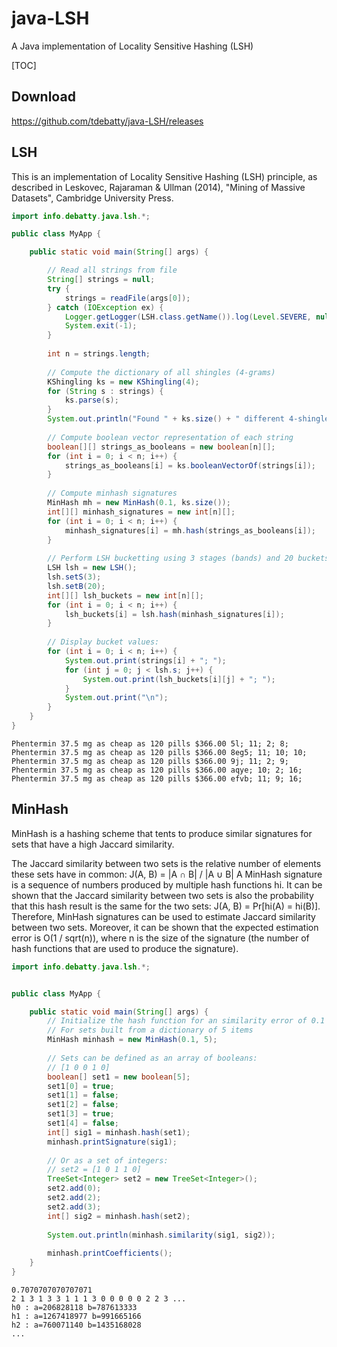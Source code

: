 # java-LSH

A Java implementation of Locality Sensitive Hashing (LSH)


[TOC]


Download
--------

https://github.com/tdebatty/java-LSH/releases

LSH
----
This is an implementation of Locality Sensitive Hashing (LSH) principle, as described in Leskovec, Rajaraman & Ullman (2014), "Mining of Massive Datasets", Cambridge University Press.

```java
import info.debatty.java.lsh.*;

public class MyApp {

    public static void main(String[] args) {

        // Read all strings from file
        String[] strings = null;
        try {
            strings = readFile(args[0]);
        } catch (IOException ex) {
            Logger.getLogger(LSH.class.getName()).log(Level.SEVERE, null, ex);
            System.exit(-1);
        }
        
        int n = strings.length;
        
        // Compute the dictionary of all shingles (4-grams)
        KShingling ks = new KShingling(4);
        for (String s : strings) {
            ks.parse(s);
        }
        System.out.println("Found " + ks.size() + " different 4-shingles...\n");
        
        // Compute boolean vector representation of each string
        boolean[][] strings_as_booleans = new boolean[n][];
        for (int i = 0; i < n; i++) {
            strings_as_booleans[i] = ks.booleanVectorOf(strings[i]);
        }
        
        // Compute minhash signatures
        MinHash mh = new MinHash(0.1, ks.size());
        int[][] minhash_signatures = new int[n][];
        for (int i = 0; i < n; i++) {
            minhash_signatures[i] = mh.hash(strings_as_booleans[i]);
        }
        
        // Perform LSH bucketting using 3 stages (bands) and 20 buckets per band
        LSH lsh = new LSH();
        lsh.setS(3);
        lsh.setB(20);
        int[][] lsh_buckets = new int[n][];
        for (int i = 0; i < n; i++) {
            lsh_buckets[i] = lsh.hash(minhash_signatures[i]);
        }
        
        // Display bucket values:
        for (int i = 0; i < n; i++) {
            System.out.print(strings[i] + "; ");
            for (int j = 0; j < lsh.s; j++) {
                System.out.print(lsh_buckets[i][j] + "; ");
            }
            System.out.print("\n");
        }
    }
}
```

```
Phentermin 37.5 mg as cheap as 120 pills $366.00 5l; 11; 2; 8; 
Phentermin 37.5 mg as cheap as 120 pills $366.00 8eg5; 11; 10; 10; 
Phentermin 37.5 mg as cheap as 120 pills $366.00 9j; 11; 2; 9; 
Phentermin 37.5 mg as cheap as 120 pills $366.00 aqye; 10; 2; 16; 
Phentermin 37.5 mg as cheap as 120 pills $366.00 efvb; 11; 9; 16; 
```

MinHash
-------
MinHash is a hashing scheme that tents to produce similar signatures for sets that have a high Jaccard similarity.

The Jaccard similarity between two sets is the relative number of elements these sets have in common: J(A, B) = |A ∩ B| / |A ∪ B| A MinHash signature is a sequence of numbers produced by multiple hash functions hi. It can be shown that the Jaccard similarity between two sets is also the probability that this hash result is the same for the two sets: J(A, B) = Pr[hi(A) = hi(B)]. Therefore, MinHash signatures can be used to estimate Jaccard similarity between two sets. Moreover, it can be shown that the expected estimation error is O(1 / sqrt(n)), where n is the size of the signature (the number of hash functions that are used to produce the signature).


```java
import info.debatty.java.lsh.*;


public class MyApp {

    public static void main(String[] args) {
        // Initialize the hash function for an similarity error of 0.1
        // For sets built from a dictionary of 5 items
        MinHash minhash = new MinHash(0.1, 5);
        
        // Sets can be defined as an array of booleans:
        // [1 0 0 1 0]
        boolean[] set1 = new boolean[5];
        set1[0] = true;
        set1[1] = false;
        set1[2] = false;
        set1[3] = true;
        set1[4] = false;
        int[] sig1 = minhash.hash(set1);
        minhash.printSignature(sig1);
        
        // Or as a set of integers:
        // set2 = [1 0 1 1 0]
        TreeSet<Integer> set2 = new TreeSet<Integer>();
        set2.add(0);
        set2.add(2);
        set2.add(3);
        int[] sig2 = minhash.hash(set2);
        
        System.out.println(minhash.similarity(sig1, sig2));
        
        minhash.printCoefficients();
    }
}
```

```
0.7070707070707071
2 1 3 1 3 3 1 1 1 3 0 0 0 0 0 2 2 3 ...
h0 : a=206828118 b=787613333
h1 : a=1267418977 b=991665166
h2 : a=760071140 b=1435168028
...
```
